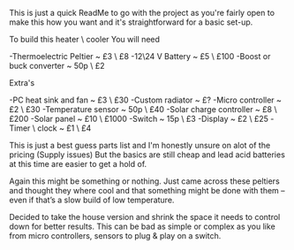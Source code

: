 

This is just a quick ReadMe to go with the project as you're fairly open to make this how you want and it's straightforward for a basic set-up.

To build this heater \ cooler You will need

-Thermoelectric Peltier      ~ £3  \ £8
-12\24 V Battery             ~ £5  \ £100
-Boost or buck converter     ~ 50p \ £2

Extra's

-PC heat sink and fan        ~ £3  \ £30
-Custom radiator             ~ £?
-Micro controller            ~ £2  \ £30
-Temperature sensor          ~ 50p \ £40
-Solar charge controller     ~ £8  \ £200
-Solar panel                 ~ £10 \ £1000
-Switch                      ~ 15p \ £3
-Display                     ~ £2  \ £25
-Timer \ clock               ~ £1  \ £4

This is just a best guess parts list and I'm honestly unsure on alot of the pricing (Supply issues) But the basics are still cheap and lead acid batteries at this time are easier to get a hold of.

Again this might be something or nothing. Just came across these peltiers and thought they where cool and that something might be done with them – even if that’s a slow build of low temperature. 

Decided to take the house version and shrink the space it needs to control down for better results. 
This can be bad as simple or complex as you like from micro controllers, sensors to plug & play on a switch. 

